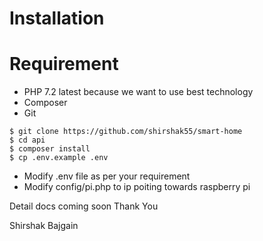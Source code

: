 # Installation

# Requirement
- PHP 7.2 latest because we want to use best technology
- Composer
- Git 

```
$ git clone https://github.com/shirshak55/smart-home
$ cd api
$ composer install
$ cp .env.example .env
```

- Modify .env file as per your requirement
- Modify config/pi.php to ip poiting towards raspberry pi

Detail docs coming soon
Thank You

Shirshak Bajgain

